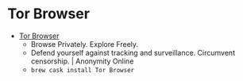 # Tor Browser
- [Tor Browser](https://www.torproject.org/)
  -  Browse Privately. Explore Freely.
  - Defend yourself against tracking and surveillance. Circumvent censorship. | Anonymity Online
  - `brew cask install Tor Browser`
